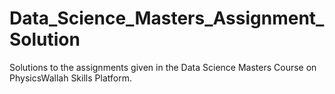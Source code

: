 # Data_Science_Masters_Assignment_Solution
Solutions to the assignments given in the Data Science Masters Course on PhysicsWallah Skills Platform.
